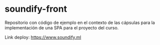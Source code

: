 # soundify-front
Repositorio con código de ejemplo en el contexto de las cápsulas para la implementación de una SPA para el proyecto del curso.

Link deploy: https://www.soundify.ml

